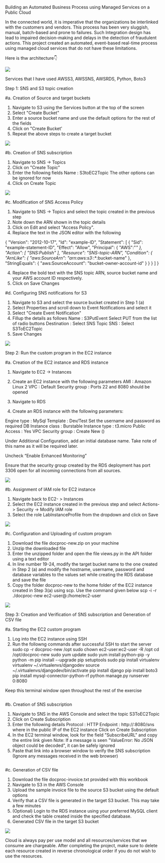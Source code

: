 Building an Automated Business Process using Managed Services on a Public Cloud

In the connected world, it is imperative that the organizations be interlinked with the customers and vendors. 
This process has been very sluggish, manual, batch-based and prone to failures. 
Such Integration design has lead to impaired decision-making and delays in the detection of fraudulent actions. 
This project created an automated, event-based real-time process using managed cloud services that do not have these limitations.

Here is thw architecture👇

<img src="https://github.com/hisujata/Building-an-Automated-Business-Process-using-Managed-Services-on-a-Public-Cloud/blob/master/Architecture.png">

Services that I have used AWSS3, AWSSNS, AWSRDS, Python, Boto3

Step 1: SNS and S3 topic creation

#a. Creation of Source and target buckets

1) Navigate to S3 using the Services button at the top of the screen
2) Select "Create Bucket"
3) Enter a source bucket name and use the default options for the rest of the fields
4) Click on "Create Bucket'
5) Repeat the above steps to create a target bucket

<img src="https://github.com/hisujata/Building-an-Automated-Business-Process-using-Managed-Services-on-a-Public-Cloud/blob/master/screenshot1.png">

#b. Creation of SNS subscription

1) Navigate to SNS -> Topics
2) Click on "Create Topic"
3) Enter the following fields
Name : S3toEC2Topic
The other options can be ignored for now
4) Click on Create Topic

<img src="https://github.com/hisujata/Building-an-Automated-Business-Process-using-Managed-Services-on-a-Public-Cloud/blob/master/screenshot3.png">

#c. Modification of SNS Access Policy

1) Navigate to SNS -> Topics and select the topic created in the previous step
2) Note down the ARN shown in the topic details
2) Click on Edit and select "Access Policy".
3) Replace the text in the JSON editor with the following

{
"Version": "2012-10-17",
"Id": "example-ID",
"Statement": [
{
"Sid": "example-statement-ID",
"Effect": "Allow",
"Principal": {
"AWS":"*"
},
"Action": [
"SNS:Publish"
],
"Resource": "SNS-topic-ARN",
"Condition": {
"ArnLike": { "aws:SourceArn": "arn:aws:s3:*:*:bucket-name" },
"StringEquals": { "aws:SourceAccount": "bucket-owner-account-id" }
}
}
]
}

4) Replace the bold text with the SNS topic ARN, source bucket name and your AWS account ID respectively.
5) Click on Save Changes


#d. Configuring SNS notifications for S3

1) Navigate to S3 and select the source bucket created in Step 1 (a)
2) Select Properties and scroll down to Event Notifications and select it
3) Select "Create Event Notification"
4) Fillup the details as follows
Name : S3PutEvent
Select PUT from the list of radio buttons
Destination : Select SNS Topic
SNS : Select S3ToEC2Topic
5) Save Changes

<img src="https://github.com/hisujata/Building-an-Automated-Business-Process-using-Managed-Services-on-a-Public-Cloud/blob/master/screenshot5.png">

Step 2: Run the custom program in the EC2 instance

#a. Creation of the EC2 instance and RDS instance

1) Navigate to EC2 -> Instances
2) Create an EC2 instance with the following parameters
AMI : Amazon Linux 2
VPC : Default
Security group : Ports 22 and 8080 should be opened


3) Navigate to RDS
4) Create an RDS instance with the following parameters: 

Engine type : MySql
Template : Dev/Test
Set the username and password as required
DB Instance class : Burstable
Instance type : t3.micro 
Public Access : Yes
VPC Security group : Create New ()

Under Additional Configuration, add an initial database name. Take note of this name as it will be required later. 

Uncheck “Enable Enhanced Monitoring”  

Ensure that the security group created by the RDS deployment has port 3306 open for all incoming connections from all sources. 

<img src="https://github.com/hisujata/Building-an-Automated-Business-Process-using-Managed-Services-on-a-Public-Cloud/blob/master/screenshot6.png">

#b. Assignment of IAM role for EC2 instance

1) Navigate back to EC2- > Instances
2) Select the EC2 instance created in the previous step and select Actions-> Security -> Modify IAM role
3) Select the role LabInstanceProfile from the dropdown and click on Save

<img src="https://github.com/hisujata/Building-an-Automated-Business-Process-using-Managed-Services-on-a-Public-Cloud/blob/master/screenshot7.png">

#c. Configuration and Uploading of custom program

1) Download the file docproc-new.zip on your machine 
2) Unzip the downloaded file
3) Enter the unzipped folder and open the file views.py in the API folder using a text editor
4) In line number 19-24, modify the target bucket name to the one created in Step 2 (a)  and modify the hostname, username, password and database variables to the values set while creating the RDS database and save the file
5) Copy the folder docproc-new to the home folder of the EC2 instance created in Step 3(a) using scp. Use the command given below
scp -i <pem> -r ./docproc-new ec2-user@<ip>:/home/ec2-user


<img src="https://github.com/hisujata/Building-an-Automated-Business-Process-using-Managed-Services-on-a-Public-Cloud/blob/master/screenshot8.png">

Step 3: Creation and Verification of SNS subscription and Generation of CSV file

#a. Starting the EC2 custom program

1) Log into the EC2 instance using SSH
2) Run the followng commands after successful SSH to start the server
sudo cp -r docproc-new /opt
sudo chown ec2-user:ec2-user -R /opt
cd /opt/docproc-new
sudo yum update
sudo yum install python-pip -y
python -m pip install --upgrade pip setuptools
sudo pip install virtualenv
virtualenv ~/.virtualenvs/djangodev
source ~/.virtualenvs/djangodev/bin/activate
pip install django
pip install boto3
pip install mysql-connector-python-rf
python manage.py runserver 0:8080

Keep this terminal window open throughout the rest of the exercise

<img src="">

#b. Creation of SNS subscription

1) Navigate to SNS in the AWS Console and select the topic S3ToEC2Topic
2) Click on Create Subscription
3) Enter the following details
Protocol : HTTP
Endpoint : http://<host>:8080/sns where <host> in the public IP of the EC2 instance
Click on Create Subscription
4) In the EC2 terminal window, look for the field "SubscribeURL" and copy the entire link given
Note: If a message is seen "ValueError: No JSON object could be decoded", it can be safely ignored
5) Paste that link into a browser window to verify the SNS subscription (Ignore any messages received in the web browser)

<img src="">

#c. Generation of CSV file

1) Download the file docproc-invoice.txt provided with this workbook
2) Navigate to S3 in the AWS Console
3) Upload the sample invoice file to the source S3 bucket using the default options
4) Verify that a CSV file is generated in the target S3 bucket. This may take a few minutes
5) (Optional) Login to the RDS instance using your preferred MySQL client and check the table created inside the specified database. 
1) Generated CSV file in the target S3 bucket

<img src="https://github.com/hisujata/Building-an-Automated-Business-Process-using-Managed-Services-on-a-Public-Cloud/blob/master/screenshot9.png">

Cloud is always pay per use model and all resources/services that we consume are chargeable. After completing the project, make sure to delete each resource created in reverse chronological order if you do not wish to use the resources.






